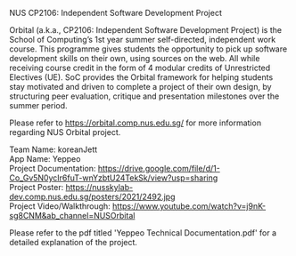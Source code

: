 NUS CP2106: Independent Software Development Project

Orbital (a.k.a., CP2106: Independent Software Development Project) is the School of Computing’s 1st year summer self-directed, independent work course. This programme gives students the opportunity to pick up software development skills on their own, using sources on the web. All while receiving course credit in the form of 4 modular credits of Unrestricted Electives (UE). SoC provides the Orbital framework for helping students stay motivated and driven to complete a project of their own design, by structuring peer evaluation, critique and presentation milestones over the summer period.

Please refer to https://orbital.comp.nus.edu.sg/ for more information regarding NUS Orbital project.

Team Name: koreanJett \
App Name: Yeppeo \
Project Documentation: https://drive.google.com/file/d/1-Co_Gv5N0ycIr6fuT-wnYzbtU24TekSk/view?usp=sharing \
Project Poster: https://nusskylab-dev.comp.nus.edu.sg/posters/2021/2492.jpg \
Project Video/Walkthrough: https://www.youtube.com/watch?v=j9nK-sg8CNM&ab_channel=NUSOrbital

Please refer to the pdf titled 'Yeppeo Technical Documentation.pdf' for a detailed explanation of the project.
